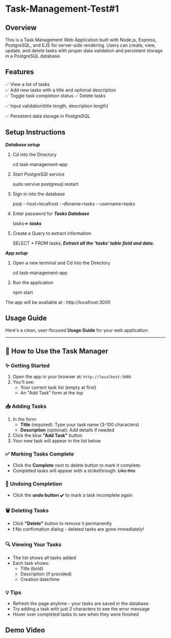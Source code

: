 
# Task-Management-Test#1
## Overview
This is a Task Management Web Application built with Node.js, Express, PostgreSQL, and EJS for server-side rendering. Users can create, view, update, and delete tasks with proper data validation and persistent storage in a PostgreSQL database.

## Features
✅ View a list of tasks  
✅ Add new tasks with a title and optional description  
✅ Toggle task completion status 
✅ Delete tasks  

✅ Input validation(title length, description length)

✅ Persistent data storage in PostgreSQL

## Setup Instructions
***Database setup***
 1. Cd into the Directory

    cd task-management-app

2. Start PostgreSQl service
   
   sudo servive postgresql restart

3. Sign in into the database
   
   psql --host=localhost --dbname=tasks --username=tasks

4. Enter password for ***Tasks Database***
   
   tasks=> ***tasks***

5. Create a Query to extract information
   
   SELECT * FROM tasks; ***Extract all the 'tasks' table field and data.***

***App setup***

1. Open a new terminal  and Cd into the Directory

    cd task-management-app

2. Run the application
   
   npm start

The app will be available at : http://localhost:3000

## Usage Guide
Here's a clean, user-focused **Usage Guide** for your web application:

---

## 🌟 How to Use the Task Manager

### ✨ Getting Started
1. Open the app in your browser at: `http://localhost:3000`
2. You'll see:
   - Your current task list (empty at first)
   - An "Add Task" form at the top

### 📥 Adding Tasks
1. In the form:
   - **Title** (required): Type your task name (3-100 characters)
   - **Description** (optional): Add details if needed
2. Click the blue **"Add Task"** button
3. Your new task will appear in the list below

### ✅ Marking Tasks Complete
- Click the **Complete** next to delete button to mark it complete.
- Completed tasks will appear with a strikethrough: ~~Like this~~

### 🔄 Undoing Completion
- Click the **undo button** ✔️ to mark a task incomplete again

### 🗑️ Deleting Tasks
- Click **"Delete"** button to remove it permanently
- ❗ No confirmation dialog - deleted tasks are gone immediately!

### 🔍 Viewing Your Tasks
- The list shows all tasks added
- Each task shows:
  - Title (bold)
  - Description (if provided)
  - Creation date/time

### 💡 Tips
- Refresh the page anytime - your tasks are saved in the database
- Try adding a task with just 2 characters to see the error message
- Hover over completed tasks to see when they were finished


## Demo Video
 
   
